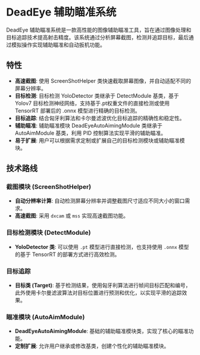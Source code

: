 # DeadEye 辅助瞄准系统

DeadEye 辅助瞄准系统是一款高性能的图像辅助瞄准工具，旨在通过图像处理和目标追踪技术提高射击精度。该系统通过分析屏幕截图，检测并追踪目标，最后通过模拟操作实现辅助瞄准和自动扳机功能。

## 特性

- **高速截图**: 使用 ScreenShotHelper 类快速截取屏幕图像，并自动适配不同的屏幕分辨率。
- **目标检测**: 目标检测 YoloDetector 类继承于 DetectModule 基类，基于 Yolov7 目标检测神经网络，支持基于.pt权重文件的直接检测或使用 TensorRT 部署后的 .onnx 模型进行精确的目标检测。
- **目标追踪**: 结合匈牙利算法和卡尔曼滤波优化目标追踪的精确性和稳定性。
- **辅助瞄准**: 辅助瞄准模块 DeadEyeAutoAimingModule 类继承于 AutoAimModule 基类，利用 PID 控制算法实现平滑的辅助瞄准。
- **易于扩展**: 用户可以根据需求定制或扩展自己的目标检测模块或辅助瞄准模块。

## 技术路线

### 截图模块 (ScreenShotHelper)

- **自动分辨率计算**: 自动检测屏幕分辨率并调整截图尺寸适应不同大小的窗口需求。
- **高速截图**: 采用 `dxcam` 或 `mss` 实现高速截图功能。

### 目标检测模块 (DetectModule)

- **YoloDetector 类**: 可以使用 `.pt` 模型进行直接检测，也支持使用 `.onnx` 模型的基于 TensorRT 的部署方式进行高效检测。

### 目标追踪

- **目标类 (Target)**: 基于检测结果，使用匈牙利算法进行帧间目标匹配和编号，此外使用卡尔曼滤波算法对目标位置进行预测和优化，以实现平滑的追踪效果。

### 瞄准模块 (AutoAimModule)

- **DeadEyeAutoAimingModule**: 基础的辅助瞄准模块类，实现了核心的瞄准功能。
- **定制扩展**: 允许用户继承或修改基类，创建个性化的辅助瞄准模块。